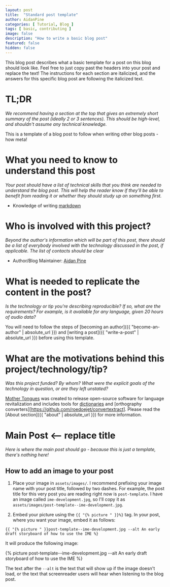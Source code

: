 ```yaml
---
layout: post
title:  "Standard post template"
author: AidanPine
categories: [ Tutorial, Blog ]
tags: [ basic, contributing ]
image: false
description: "How to write a basic blog post"
featured: false
hidden: false
---
```


This blog post describes what a basic template for a post on this blog should look like. Feel free to just copy past the headers into your post and replace the text! The instructions for each section are italicized, and the answers for this specific blog post are following the italicized text.

# TL;DR

*We recommend having a section at the top that gives an extremely short summary of the post (ideally 2 or 3 sentences). This should be high-level, and shouldn't assume any technical knowledge.*

This is a template of a blog post to follow when writing other blog posts - how meta!

# What you need to know to understand this post

*Your post should have a list of technical skills that you think are needed to understand the blog post. This will help the reader know if they'll be able to benefit from reading it or whether they should study up on something first.*

- Knowledge of writing [markdown](https://www.markdowntutorial.com/)

# Who is involved with this project?

*Beyond the author's information which will be part of this post, there should be a list of everybody involved with the technology discussed in the post, if applicable. The list of contacts should be clear*

- Author/Blog Maintainer: [Aidan Pine](aidanpine.ca)

# What is needed to replicate the content in the post?

*Is the technology or tip you're describing reproducible? If so, what are the requirements? For example, is it available for any language, given 20 hours of audio data?*

You will need to follow the steps of [becoming an author]({{ "become-an-author" | absolute_url }}) and [writing a post]({{ "write-a-post" | absolute_url }}) before using this template.

# What are the motivations behind this project/technology/tip?

*Was this project funded? By whom? What were the explicit goals of the technology in question, or are they left unstated?*

[Mother Tongues](https://mothertongues.org) was created to release open-source software for language revitalization and includes tools for [dictionaries](https://docs.mothertongues.org) and [orthography converters][https://github.com/roedoejet/convertextract]. Please read the [About section]({{ "about" | absolute_url }}) for more information.

# Main Post <-- replace title

*Here is where the main post should go - because this is just a template, there's nothing here!*

## How to add an image to your post

 1. Place your image in `assets/images/`. I recommend prefixing your image
  name with your post title, followed by two dashes. For example, the post title for this very
  post you are reading right now is `post-template`. I have an image
  called `ime-development.jpg`, so I'll copy it as
  `assets/images/post-template--ime-development.jpg`.

 2. Embed your picture using the `{{ "{% picture " }}%}` tag. In your post,
    where you want your image, embed it as follows:

```
{{ "{% picture " }}post-template--ime-development.jpg --alt An early draft storyboard of how to use the IME %}
```

It will produce the following image:

{% picture post-template--ime-development.jpg --alt An early draft storyboard of how to use the IME %}

The text after the `--alt` is the text that will show up if the image
doesn't load, or the text that screenreader users will hear when
listening to the blog post.
